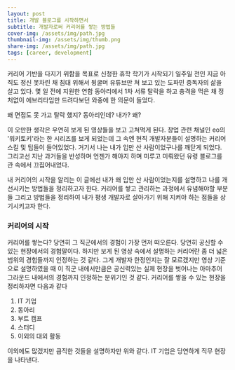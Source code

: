 ```yaml
---
layout: post
title: 개발 블로그를 시작하면서
subtitle: 개발자로써 커리어를 쌓는 방법들
cover-img: /assets/img/path.jpg
thumbnail-img: /assets/img/thumb.png
share-img: /assets/img/path.jpg
tags: [career, development]
---
```


커리어 기반을 다지기 위함을 목표로 신청한 휴학 학기가 시작되기 일주일 전인 지금 아직도 정신 못차린 채 침대 위해서 뒹굴며 유튜브만 쳐 보고 있는 도파민 중독자의 삶을 살고 있다. 몇 일 전에 지원한 연합 동아리에서 1차 서류 탈락을 하고 충격을 먹은 채 정처없이 에브리타임만 드려다보던 와중에 한 의문이 들었다.

왜 면접도 못 가고 탈락 했지? 동아리인데? 내가? 왜?

이 오만한 생각은 우연히 보게 된 영상들을 보고 고쳐먹게 된다. 창업 관련 채널인 eo의 '워키토키'라는 한 시리즈를 보게 되었는데 그 속엔 현직 개발자분들이 설명하는 커리어 스킬 및 팁들이 들어있었다. 거기서 나는 내가 입만 산 사람이었구나를 깨닫게 되었다. 그리고선 지난 과거들을 반성하며 언젠가 해야지 하며 미루고 미뤄왔던 유령 블로그를 관 속에서 끄집어내었다.

내 커리어의 시작을 알리는 이 글에선 내가 왜 입만 산 사람이었는지를 설명하고 나를 개선시키는 방법들을 정리하고자 한다. 커리어를 쌓고 관리하는 과정에서 유념해야할 부분들 그리고 방법들을 정리하여 내가 평생 개발자로 살아가기 위해 지켜야 하는 점들을 상기시키고자 한다.

### 커리어의 시작

커리어를 쌓는다?
당연히 그 직군에서의 경험이 가장 먼저 떠오른다. 당연히 공신할 수 있는 현장에서의 경험말이다. 하지만 보게 된 영상 속에서 설명하는 커리어란 좀 더 넓은 범위의 경험들까지 인정하는 것 같다. 그게 개발자 한정인지는 잘 모르겠지만 영상 기준으로 설명하였을 때 이 직군 내에서만큼은 공신력있는 실제 현장을 벗어나는 아마추어 그라운드 내에서의 경험까지 인정하는 분위기인 것 같다. 커리어를 쌓을 수 있는 현장을 정리하자면 다음과 같다

1. IT 기업
2. 동아리
3. 부트 캠프
4. 스터디
5. 이외의 대외 활동

이외에도 많겠지만 큼직한 것들을 설명하자만 위와 같다. IT 기업은 당연하게 직무 현장을 나타낸다.


